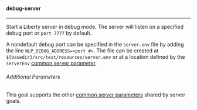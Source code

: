 #### debug-server

----
Start a Liberty server in debug mode. The server will listen on a specified debug port or `port 7777` by default.

A nondefault debug port can be specified in the `server.env` file by adding the line `WLP_DEBUG_ADDRESS=<port #>`. The file can be created at `${basedir}/src/test/resources/server.env` or at a location defined by the `serverEnv` [common server parameter](common-server-parameters.md#common-server-parameters).

###### Additional Parameters

This goal supports the other [common server parameters](common-server-parameters.md#common-server-parameters) shared by server goals.